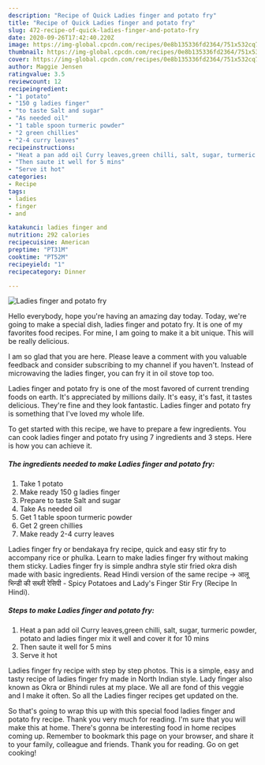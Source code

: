 ```yaml
---
description: "Recipe of Quick Ladies finger and potato fry"
title: "Recipe of Quick Ladies finger and potato fry"
slug: 472-recipe-of-quick-ladies-finger-and-potato-fry
date: 2020-09-26T17:42:40.220Z
image: https://img-global.cpcdn.com/recipes/0e8b135336fd2364/751x532cq70/ladies-finger-and-potato-fry-recipe-main-photo.jpg
thumbnail: https://img-global.cpcdn.com/recipes/0e8b135336fd2364/751x532cq70/ladies-finger-and-potato-fry-recipe-main-photo.jpg
cover: https://img-global.cpcdn.com/recipes/0e8b135336fd2364/751x532cq70/ladies-finger-and-potato-fry-recipe-main-photo.jpg
author: Maggie Jensen
ratingvalue: 3.5
reviewcount: 12
recipeingredient:
- "1 potato"
- "150 g ladies finger"
- "to taste Salt and sugar"
- "As needed oil"
- "1 table spoon turmeric powder"
- "2 green chillies"
- "2-4 curry leaves"
recipeinstructions:
- "Heat a pan add oil Curry leaves,green chilli, salt, sugar, turmeric powder, potato and ladies finger mix it well and cover it for 10 mins"
- "Then saute it well for 5 mins"
- "Serve it hot"
categories:
- Recipe
tags:
- ladies
- finger
- and

katakunci: ladies finger and 
nutrition: 292 calories
recipecuisine: American
preptime: "PT31M"
cooktime: "PT52M"
recipeyield: "1"
recipecategory: Dinner

---
```



![Ladies finger and potato fry](https://img-global.cpcdn.com/recipes/0e8b135336fd2364/751x532cq70/ladies-finger-and-potato-fry-recipe-main-photo.jpg)

Hello everybody, hope you're having an amazing day today. Today, we're going to make a special dish, ladies finger and potato fry. It is one of my favorites food recipes. For mine, I am going to make it a bit unique. This will be really delicious.

I am so glad that you are here. Please leave a comment with you valuable feedback and consider subscribing to my channel if you haven&#39;t. Instead of microwaving the ladies finger, you can fry it in oil stove top too.

Ladies finger and potato fry is one of the most favored of current trending foods on earth. It's appreciated by millions daily. It's easy, it's fast, it tastes delicious. They're fine and they look fantastic. Ladies finger and potato fry is something that I've loved my whole life.


To get started with this recipe, we have to prepare a few ingredients. You can cook ladies finger and potato fry using 7 ingredients and 3 steps. Here is how you can achieve it.

<!--inarticleads1-->

##### The ingredients needed to make Ladies finger and potato fry:

1. Take 1 potato
1. Make ready 150 g ladies finger
1. Prepare to taste Salt and sugar
1. Take As needed oil
1. Get 1 table spoon turmeric powder
1. Get 2 green chillies
1. Make ready 2-4 curry leaves


Ladies finger fry or bendakaya fry recipe, quick and easy stir fry to accompany rice or phulka. Learn to make ladies finger fry without making them sticky. Ladies finger fry is simple andhra style stir fried okra dish made with basic ingredients. Read Hindi version of the same recipe -&gt; आलू भिन्डी की सब्ज़ी रेसिपी - Spicy Potatoes and Lady&#39;s Finger Stir Fry (Recipe In Hindi). 

<!--inarticleads2-->

##### Steps to make Ladies finger and potato fry:

1. Heat a pan add oil Curry leaves,green chilli, salt, sugar, turmeric powder, potato and ladies finger mix it well and cover it for 10 mins
1. Then saute it well for 5 mins
1. Serve it hot


Ladies finger fry recipe with step by step photos. This is a simple, easy and tasty recipe of ladies finger fry made in North Indian style. Lady finger also known as Okra or Bhindi rules at my place. We all are fond of this veggie and I make it often. So all the Ladies finger recipes get updated on the. 

So that's going to wrap this up with this special food ladies finger and potato fry recipe. Thank you very much for reading. I'm sure that you will make this at home. There's gonna be interesting food in home recipes coming up. Remember to bookmark this page on your browser, and share it to your family, colleague and friends. Thank you for reading. Go on get cooking!
